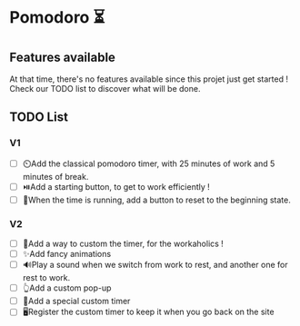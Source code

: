 # Pomodoro ⏳

## Features available

At that time, there's no features available since this projet just get started ! Check our TODO list to discover what will be done.

## TODO List

### V1

-   [ ] ⏲️Add the classical pomodoro timer, with 25 minutes of work and 5 minutes of break.
-   [ ] ⏯️Add a starting button, to get to work efficiently !
-   [ ] 🏃When the time is running, add a button to reset to the beginning state.

### V2

-   [ ] 📝Add a way to custom the timer, for the workaholics !
-   [ ] ✨Add fancy animations
-   [ ] :loud_sound:Play a sound when we switch from work to rest, and another one for rest to work.
-   [ ] :point_up_2:Add a custom pop-up
-   [ ] 🤫Add a special custom timer
-   [ ] 🖥️Register the custom timer to keep it when you go back on the site
